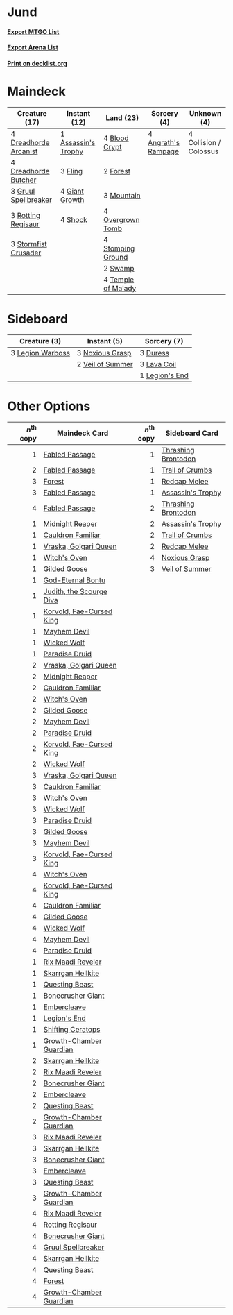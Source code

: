 # Jund

#### [Export MTGO List](../collection/Jund/Jund.txt)
#### [Export Arena List](../collection/Jund/Jund_arena.txt)
#### [Print on decklist.org](http://decklist.org/?deckmain=4%09Angrath's%20Rampage%0A1%09Assassin's%20Trophy%0A4%09Blood%20Crypt%0A4%09Collision%20/%20Colossus%0A4%09Dreadhorde%20Arcanist%0A4%09Dreadhorde%20Butcher%0A3%09Fling%0A2%09Forest%0A4%09Giant%20Growth%0A3%09Gruul%20Spellbreaker%0A3%09Mountain%0A4%09Overgrown%20Tomb%0A3%09Rotting%20Regisaur%0A4%09Shock%0A4%09Stomping%20Ground%0A3%09Stormfist%20Crusader%0A2%09Swamp%0A4%09Temple%20of%20Malady&deckside=3%09Duress%0A3%09Lava%20Coil%0A3%09Legion%20Warboss%0A1%09Legion's%20End%0A3%09Noxious%20Grasp%0A2%09Veil%20of%20Summer)
# Maindeck

|                                         Creature (17)                                          |                                         Instant (12)                                         |                                          Land (23)                                          |                                         Sorcery (4)                                          |     Unknown (4)      |
|------------------------------------------------------------------------------------------------|----------------------------------------------------------------------------------------------|---------------------------------------------------------------------------------------------|----------------------------------------------------------------------------------------------|----------------------|
|4 [Dreadhorde Arcanist](http://gatherer.wizards.com/Pages/Card/Details.aspx?multiverseid=461052)|1 [Assassin's Trophy](http://gatherer.wizards.com/Pages/Card/Details.aspx?multiverseid=452902)|4 [Blood Crypt](http://gatherer.wizards.com/Pages/Card/Details.aspx?multiverseid=97102)      |4 [Angrath's Rampage](http://gatherer.wizards.com/Pages/Card/Details.aspx?multiverseid=461112)|4 Collision / Colossus|
|4 [Dreadhorde Butcher](http://gatherer.wizards.com/Pages/Card/Details.aspx?multiverseid=461121) |3 [Fling](http://gatherer.wizards.com/Pages/Card/Details.aspx?multiverseid=426834)            |2 [Forest](http://gatherer.wizards.com/Pages/Card/Details.aspx?multiverseid=439860)          |                                                                                              |                      |
|3 [Gruul Spellbreaker](http://gatherer.wizards.com/Pages/Card/Details.aspx?multiverseid=457323) |4 [Giant Growth](http://gatherer.wizards.com/Pages/Card/Details.aspx?multiverseid=129568)     |3 [Mountain](http://gatherer.wizards.com/Pages/Card/Details.aspx?multiverseid=439859)        |                                                                                              |                      |
|3 [Rotting Regisaur](http://gatherer.wizards.com/Pages/Card/Details.aspx?multiverseid=466865)   |4 [Shock](http://gatherer.wizards.com/Pages/Card/Details.aspx?multiverseid=129732)            |4 [Overgrown Tomb](http://gatherer.wizards.com/Pages/Card/Details.aspx?multiverseid=405103)  |                                                                                              |                      |
|3 [Stormfist Crusader](http://gatherer.wizards.com/Pages/Card/Details.aspx?multiverseid=473165) |                                                                                              |4 [Stomping Ground](http://gatherer.wizards.com/Pages/Card/Details.aspx?multiverseid=405110) |                                                                                              |                      |
|                                                                                                |                                                                                              |2 [Swamp](http://gatherer.wizards.com/Pages/Card/Details.aspx?multiverseid=439858)           |                                                                                              |                      |
|                                                                                                |                                                                                              |4 [Temple of Malady](http://gatherer.wizards.com/Pages/Card/Details.aspx?multiverseid=380515)|                                                                                              |                      |


# Sideboard

|                                       Creature (3)                                        |                                        Instant (5)                                        |                                       Sorcery (7)                                       |
|-------------------------------------------------------------------------------------------|-------------------------------------------------------------------------------------------|-----------------------------------------------------------------------------------------|
|3 [Legion Warboss](http://gatherer.wizards.com/Pages/Card/Details.aspx?multiverseid=452859)|3 [Noxious Grasp](http://gatherer.wizards.com/Pages/Card/Details.aspx?multiverseid=466864) |3 [Duress](http://gatherer.wizards.com/Pages/Card/Details.aspx?multiverseid=14557)       |
|                                                                                           |2 [Veil of Summer](http://gatherer.wizards.com/Pages/Card/Details.aspx?multiverseid=466952)|3 [Lava Coil](http://gatherer.wizards.com/Pages/Card/Details.aspx?multiverseid=452858)   |
|                                                                                           |                                                                                           |1 [Legion's End](http://gatherer.wizards.com/Pages/Card/Details.aspx?multiverseid=466860)|


# Other Options

|*n*<sup>th</sup> copy|                                           Maindeck Card                                           |*n*<sup>th</sup> copy|                                        Sideboard Card                                        |
|--------------------:|---------------------------------------------------------------------------------------------------|--------------------:|----------------------------------------------------------------------------------------------|
|                    1|[Fabled Passage](http://gatherer.wizards.com/Pages/Card/Details.aspx?multiverseid=473206)          |                    1|[Thrashing Brontodon](http://gatherer.wizards.com/Pages/Card/Details.aspx?multiverseid=456570)|
|                    2|[Fabled Passage](http://gatherer.wizards.com/Pages/Card/Details.aspx?multiverseid=473206)          |                    1|[Trail of Crumbs](http://gatherer.wizards.com/Pages/Card/Details.aspx?multiverseid=473141)    |
|                    3|[Forest](http://gatherer.wizards.com/Pages/Card/Details.aspx?multiverseid=439860)                  |                    1|[Redcap Melee](http://gatherer.wizards.com/Pages/Card/Details.aspx?multiverseid=473097)       |
|                    3|[Fabled Passage](http://gatherer.wizards.com/Pages/Card/Details.aspx?multiverseid=473206)          |                    1|[Assassin's Trophy](http://gatherer.wizards.com/Pages/Card/Details.aspx?multiverseid=452902)  |
|                    4|[Fabled Passage](http://gatherer.wizards.com/Pages/Card/Details.aspx?multiverseid=473206)          |                    2|[Thrashing Brontodon](http://gatherer.wizards.com/Pages/Card/Details.aspx?multiverseid=456570)|
|                    1|[Midnight Reaper](http://gatherer.wizards.com/Pages/Card/Details.aspx?multiverseid=452827)         |                    2|[Assassin's Trophy](http://gatherer.wizards.com/Pages/Card/Details.aspx?multiverseid=452902)  |
|                    1|[Cauldron Familiar](http://gatherer.wizards.com/Pages/Card/Details.aspx?multiverseid=473043)       |                    2|[Trail of Crumbs](http://gatherer.wizards.com/Pages/Card/Details.aspx?multiverseid=473141)    |
|                    1|[Vraska, Golgari Queen](http://gatherer.wizards.com/Pages/Card/Details.aspx?multiverseid=452963)   |                    2|[Redcap Melee](http://gatherer.wizards.com/Pages/Card/Details.aspx?multiverseid=473097)       |
|                    1|[Witch's Oven](http://gatherer.wizards.com/Pages/Card/Details.aspx?multiverseid=473199)            |                    4|[Noxious Grasp](http://gatherer.wizards.com/Pages/Card/Details.aspx?multiverseid=466864)      |
|                    1|[Gilded Goose](http://gatherer.wizards.com/Pages/Card/Details.aspx?multiverseid=473122)            |                    3|[Veil of Summer](http://gatherer.wizards.com/Pages/Card/Details.aspx?multiverseid=466952)     |
|                    1|[God-Eternal Bontu](http://gatherer.wizards.com/Pages/Card/Details.aspx?multiverseid=461019)       |                     |                                                                                              |
|                    1|[Judith, the Scourge Diva](http://gatherer.wizards.com/Pages/Card/Details.aspx?multiverseid=457329)|                     |                                                                                              |
|                    1|[Korvold, Fae-Cursed King](http://gatherer.wizards.com/Pages/Card/Details.aspx?multiverseid=476047)|                     |                                                                                              |
|                    1|[Mayhem Devil](http://gatherer.wizards.com/Pages/Card/Details.aspx?multiverseid=461131)            |                     |                                                                                              |
|                    1|[Wicked Wolf](http://gatherer.wizards.com/Pages/Card/Details.aspx?multiverseid=473143)             |                     |                                                                                              |
|                    1|[Paradise Druid](http://gatherer.wizards.com/Pages/Card/Details.aspx?multiverseid=461098)          |                     |                                                                                              |
|                    2|[Vraska, Golgari Queen](http://gatherer.wizards.com/Pages/Card/Details.aspx?multiverseid=452963)   |                     |                                                                                              |
|                    2|[Midnight Reaper](http://gatherer.wizards.com/Pages/Card/Details.aspx?multiverseid=452827)         |                     |                                                                                              |
|                    2|[Cauldron Familiar](http://gatherer.wizards.com/Pages/Card/Details.aspx?multiverseid=473043)       |                     |                                                                                              |
|                    2|[Witch's Oven](http://gatherer.wizards.com/Pages/Card/Details.aspx?multiverseid=473199)            |                     |                                                                                              |
|                    2|[Gilded Goose](http://gatherer.wizards.com/Pages/Card/Details.aspx?multiverseid=473122)            |                     |                                                                                              |
|                    2|[Mayhem Devil](http://gatherer.wizards.com/Pages/Card/Details.aspx?multiverseid=461131)            |                     |                                                                                              |
|                    2|[Paradise Druid](http://gatherer.wizards.com/Pages/Card/Details.aspx?multiverseid=461098)          |                     |                                                                                              |
|                    2|[Korvold, Fae-Cursed King](http://gatherer.wizards.com/Pages/Card/Details.aspx?multiverseid=476047)|                     |                                                                                              |
|                    2|[Wicked Wolf](http://gatherer.wizards.com/Pages/Card/Details.aspx?multiverseid=473143)             |                     |                                                                                              |
|                    3|[Vraska, Golgari Queen](http://gatherer.wizards.com/Pages/Card/Details.aspx?multiverseid=452963)   |                     |                                                                                              |
|                    3|[Cauldron Familiar](http://gatherer.wizards.com/Pages/Card/Details.aspx?multiverseid=473043)       |                     |                                                                                              |
|                    3|[Witch's Oven](http://gatherer.wizards.com/Pages/Card/Details.aspx?multiverseid=473199)            |                     |                                                                                              |
|                    3|[Wicked Wolf](http://gatherer.wizards.com/Pages/Card/Details.aspx?multiverseid=473143)             |                     |                                                                                              |
|                    3|[Paradise Druid](http://gatherer.wizards.com/Pages/Card/Details.aspx?multiverseid=461098)          |                     |                                                                                              |
|                    3|[Gilded Goose](http://gatherer.wizards.com/Pages/Card/Details.aspx?multiverseid=473122)            |                     |                                                                                              |
|                    3|[Mayhem Devil](http://gatherer.wizards.com/Pages/Card/Details.aspx?multiverseid=461131)            |                     |                                                                                              |
|                    3|[Korvold, Fae-Cursed King](http://gatherer.wizards.com/Pages/Card/Details.aspx?multiverseid=476047)|                     |                                                                                              |
|                    4|[Witch's Oven](http://gatherer.wizards.com/Pages/Card/Details.aspx?multiverseid=473199)            |                     |                                                                                              |
|                    4|[Korvold, Fae-Cursed King](http://gatherer.wizards.com/Pages/Card/Details.aspx?multiverseid=476047)|                     |                                                                                              |
|                    4|[Cauldron Familiar](http://gatherer.wizards.com/Pages/Card/Details.aspx?multiverseid=473043)       |                     |                                                                                              |
|                    4|[Gilded Goose](http://gatherer.wizards.com/Pages/Card/Details.aspx?multiverseid=473122)            |                     |                                                                                              |
|                    4|[Wicked Wolf](http://gatherer.wizards.com/Pages/Card/Details.aspx?multiverseid=473143)             |                     |                                                                                              |
|                    4|[Mayhem Devil](http://gatherer.wizards.com/Pages/Card/Details.aspx?multiverseid=461131)            |                     |                                                                                              |
|                    4|[Paradise Druid](http://gatherer.wizards.com/Pages/Card/Details.aspx?multiverseid=461098)          |                     |                                                                                              |
|                    1|[Rix Maadi Reveler](http://gatherer.wizards.com/Pages/Card/Details.aspx?multiverseid=457253)       |                     |                                                                                              |
|                    1|[Skarrgan Hellkite](http://gatherer.wizards.com/Pages/Card/Details.aspx?multiverseid=457258)       |                     |                                                                                              |
|                    1|[Questing Beast](http://gatherer.wizards.com/Pages/Card/Details.aspx?multiverseid=473133)          |                     |                                                                                              |
|                    1|[Bonecrusher Giant](http://gatherer.wizards.com/Pages/Card/Details.aspx?multiverseid=473077)       |                     |                                                                                              |
|                    1|[Embercleave](http://gatherer.wizards.com/Pages/Card/Details.aspx?multiverseid=473082)             |                     |                                                                                              |
|                    1|[Legion's End](http://gatherer.wizards.com/Pages/Card/Details.aspx?multiverseid=466860)            |                     |                                                                                              |
|                    1|[Shifting Ceratops](http://gatherer.wizards.com/Pages/Card/Details.aspx?multiverseid=466948)       |                     |                                                                                              |
|                    1|[Growth-Chamber Guardian](http://gatherer.wizards.com/Pages/Card/Details.aspx?multiverseid=457272) |                     |                                                                                              |
|                    2|[Skarrgan Hellkite](http://gatherer.wizards.com/Pages/Card/Details.aspx?multiverseid=457258)       |                     |                                                                                              |
|                    2|[Rix Maadi Reveler](http://gatherer.wizards.com/Pages/Card/Details.aspx?multiverseid=457253)       |                     |                                                                                              |
|                    2|[Bonecrusher Giant](http://gatherer.wizards.com/Pages/Card/Details.aspx?multiverseid=473077)       |                     |                                                                                              |
|                    2|[Embercleave](http://gatherer.wizards.com/Pages/Card/Details.aspx?multiverseid=473082)             |                     |                                                                                              |
|                    2|[Questing Beast](http://gatherer.wizards.com/Pages/Card/Details.aspx?multiverseid=473133)          |                     |                                                                                              |
|                    2|[Growth-Chamber Guardian](http://gatherer.wizards.com/Pages/Card/Details.aspx?multiverseid=457272) |                     |                                                                                              |
|                    3|[Rix Maadi Reveler](http://gatherer.wizards.com/Pages/Card/Details.aspx?multiverseid=457253)       |                     |                                                                                              |
|                    3|[Skarrgan Hellkite](http://gatherer.wizards.com/Pages/Card/Details.aspx?multiverseid=457258)       |                     |                                                                                              |
|                    3|[Bonecrusher Giant](http://gatherer.wizards.com/Pages/Card/Details.aspx?multiverseid=473077)       |                     |                                                                                              |
|                    3|[Embercleave](http://gatherer.wizards.com/Pages/Card/Details.aspx?multiverseid=473082)             |                     |                                                                                              |
|                    3|[Questing Beast](http://gatherer.wizards.com/Pages/Card/Details.aspx?multiverseid=473133)          |                     |                                                                                              |
|                    3|[Growth-Chamber Guardian](http://gatherer.wizards.com/Pages/Card/Details.aspx?multiverseid=457272) |                     |                                                                                              |
|                    4|[Rix Maadi Reveler](http://gatherer.wizards.com/Pages/Card/Details.aspx?multiverseid=457253)       |                     |                                                                                              |
|                    4|[Rotting Regisaur](http://gatherer.wizards.com/Pages/Card/Details.aspx?multiverseid=466865)        |                     |                                                                                              |
|                    4|[Bonecrusher Giant](http://gatherer.wizards.com/Pages/Card/Details.aspx?multiverseid=473077)       |                     |                                                                                              |
|                    4|[Gruul Spellbreaker](http://gatherer.wizards.com/Pages/Card/Details.aspx?multiverseid=457323)      |                     |                                                                                              |
|                    4|[Skarrgan Hellkite](http://gatherer.wizards.com/Pages/Card/Details.aspx?multiverseid=457258)       |                     |                                                                                              |
|                    4|[Questing Beast](http://gatherer.wizards.com/Pages/Card/Details.aspx?multiverseid=473133)          |                     |                                                                                              |
|                    4|[Forest](http://gatherer.wizards.com/Pages/Card/Details.aspx?multiverseid=439860)                  |                     |                                                                                              |
|                    4|[Growth-Chamber Guardian](http://gatherer.wizards.com/Pages/Card/Details.aspx?multiverseid=457272) |                     |                                                                                              |


